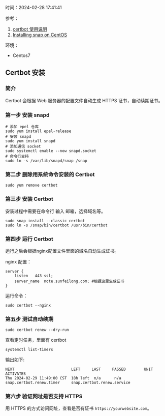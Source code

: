 时间：2024-02-28 17:41:41

参考：

1. [certbot 使用说明](https://certbot.eff.org/instructions?ws=nginx&os=centosrhel7&tab=standard)
2. [Installing snap on CentOS](https://snapcraft.io/docs/installing-snap-on-centos)

环境：
* Centos7

## Certbot 安装

### 简介

Certbot 会根据 Web 服务器的配置文件自动生成 HTTPS 证书，自动续期证书。

### 第一步 安装 snapd

```
# 添加 epel 仓库
sudo yum install epel-release
# 安装 snapd
sudo yum install snapd
# 添加通信 socket
sudo systemctl enable --now snapd.socket
# 命令行支持
sudo ln -s /var/lib/snapd/snap /snap
```
### 第二步 删除用系统命令安装的 Certbot

```
sudo yum remove certbot
```

### 第三步 安装 Certbot

安装过程中需要在命令行 输入 邮箱，选择域名等。

```
sudo snap install --classic certbot
sudo ln -s /snap/bin/certbot /usr/bin/certbot
```

### 第四步 运行 Certbot

运行之后会根据nginx配置文件里面的域名自动生成证书。

nginx 配置：

```
server {
    listen   443 ssl;
    server_name  note.sunfeilong.com; #根据这里生成证书
}
```

运行命令：

```
sudo certbot --nginx
```

### 第五步 测试自动续期


```
sudo certbot renew --dry-run
```

查看定时任务，里面有 certbot

```
systemctl list-timers
```

输出如下:

```
NEXT                         LEFT     LAST     PASSED        UNIT                        ACTIVATES
Thu 2024-02-29 11:49:00 CST  18h left  n/a      n/a     snap.certbot.renew.timer     snap.certbot.renew.service
```

### 第六步 验证网址是否支持 HTTPS

用 HTTPS 的方式访问网址，查看是否有证书 `https://yourwebsite.com`。

